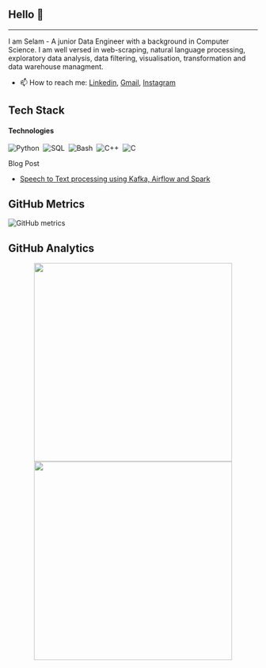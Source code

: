 ## Hello 👋
---
I am Selam - A junior Data Engineer with a background in Computer Science. I am well versed in web-scraping, natural language processing, exploratory data analysis, data filtering, visualisation, transformation and data warehouse managment.

- 📫 How to reach me: [Linkedin](https://www.linkedin.com/in/selam-ayehubirhan-897a6321a), [Gmail](kabodshekinah@gmail.com), [Instagram](https://www.instagram.com/invites/contact/?i=1lhde2ovubw9&utm_content=471xav7)

## Tech Stack

#### Technologies
![Python](https://img.shields.io/badge/-Python-05122A?style=flat&logo=python)&nbsp;
![SQL](https://img.shields.io/badge/-SQL-05122A?style=flat&logo=sql)&nbsp;
![Bash](https://img.shields.io/badge/-Bash-05122A?style=flat&logo=bash)&nbsp;
![C++](https://img.shields.io/badge/-C++-05122A?style=flat&logo=C%2B%2B)&nbsp;
![C](https://img.shields.io/badge/-C-05122A?style=flat&logo=C%2B%2B)&nbsp;

Blog Post

<!-- BLOG-POST-LIST:START -->
- [Speech to Text processing using Kafka, Airflow and Spark](https://medium.com/@kabodshekinah/speech-to-text-processing-using-kafka-spark-and-airflow-d5b02217c55c)
<!-- BLOG-POST-LIST:END -->


## GitHub Metrics

![GitHub metrics](https://metrics.lecoq.io/sel6)

## GitHub Analytics
<p align="center">
  <a href="https://github.com/sel6">
    <img width="400px" src="https://github-readme-stats-eight-theta.vercel.app/api?username=sel6&show_icons=true&theme=react&include_all_commits=true&count_private=true&hide_border=true&bg_color=060B0D"/>
    <img width="400px" src="https://github-readme-streak-stats.herokuapp.com/?user=sel6&theme=black-ice&hide_border=true&stroke=0000&background=060B0D">
  </a>
